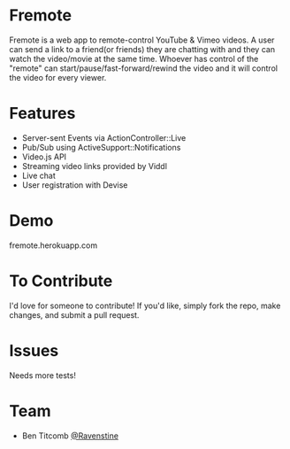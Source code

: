 Fremote
==============

Fremote is a web app to remote-control YouTube & Vimeo videos.  A user can send a link to a friend(or friends) they are chatting with and they can watch the video/movie at the same time.  Whoever has control of the "remote" can start/pause/fast-forward/rewind the video and it will control the video for every viewer.

Features
==============

* Server-sent Events via ActionController::Live
* Pub/Sub using ActiveSupport::Notifications
* Video.js API
* Streaming video links provided by Viddl
* Live chat
* User registration with Devise

Demo
===============

fremote.herokuapp.com

To Contribute
===============

I'd love for someone to contribute!  If you'd like, simply fork the repo, make changes, and submit a pull request.

Issues
===============

Needs more tests!

Team
===============

* Ben Titcomb [@Ravenstine](https://github.com/Ravenstine)
